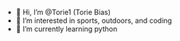 - 👋 Hi, I’m @Torie1 (Torie Bias)
- 👀 I’m interested in sports, outdoors, and coding
- 🌱 I’m currently learning python

<!---
Torie1/Torie1 is a ✨ special ✨ repository because its `README.md` (this file) appears on your GitHub profile.
You can click the Preview link to take a look at your changes.
--->
